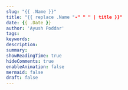 ```yaml
---
slug: "{{ .Name }}"
title: "{{ replace .Name "-" " " | title }}"
date: {{ .Date }}
author: 'Ayush Poddar'
tags:
keywords:
description:
summary:
showReadingTime: true
hideComments: true
enableAnimation: false
mermaid: false
draft: false
---
```

